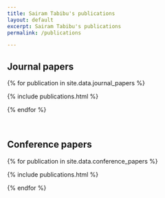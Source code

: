 ```yaml
---
title: Sairam Tabibu's publications
layout: default
excerpt: Sairam Tabibu's publications
permalink: /publications

---
```

## Journal papers

{% for publication in site.data.journal_papers %}

{% include publications.html %}

{% endfor %}

<p>&nbsp;</p>



## Conference papers

{% for publication in site.data.conference_papers %}

{% include publications.html %}

{% endfor %}

<p>&nbsp;</p>






